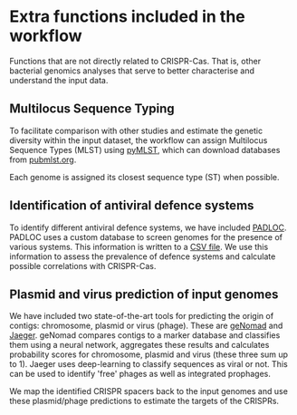 # Extra functions included in the workflow

Functions that are not directly related to CRISPR-Cas.
That is, other bacterial genomics analyses that serve to better
characterise and understand the input data.

## Multilocus Sequence Typing

To facilitate comparison with other studies and estimate the genetic diversity
within the input dataset, the workflow can assign Multilocus Sequence Types
(MLST) using
[pyMLST](https://pymlst.readthedocs.io/en/latest/index.html),
which can download databases from [pubmlst.org](https://pubmlst.org/).

Each genome is assigned its closest sequence type (ST) when possible.

## Identification of antiviral defence systems

To identify different antiviral defence systems, we have included
[PADLOC](https://padloc.otago.ac.nz/padloc/).
PADLOC uses a custom database to screen genomes for the presence of various
systems. This information is written to a
[CSV file](https://github.com/padlocbio/padloc#output).
We use this information to assess the prevalence of defence systems and
calculate possible correlations with CRISPR-Cas.

## Plasmid and virus prediction of input genomes

We have included two state-of-the-art tools for predicting the origin of
contigs: chromosome, plasmid or virus (phage). These are
[geNomad](https://portal.nersc.gov/genomad/) and
[Jaeger](https://github.com/Yasas1994/Jaeger).
geNomad compares contigs to a marker database and classifies them using a
neural network, aggregates these results and calculates probability scores
for chromosome, plasmid and virus (these three sum up to 1).
Jaeger uses deep-learning to classify sequences as viral or not. This can
be used to identify 'free' phages as well as integrated prophages.

We map the identified CRISPR spacers back to the input genomes and use
these plasmid/phage predictions to estimate the targets of the CRISPRs.
